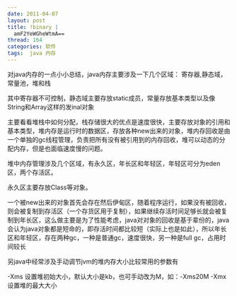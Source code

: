 ```yaml
---
date: 2011-04-07
layout: post
title: !binary |
  amF2YeWGheWtmA==
thread: 164
categories: 软件
tags:  java 内存
---
```


对java内存的一点小小总结，java内存主要涉及一下几个区域：
寄存器,静态域，常量池，堆和栈

其中寄存器不可控制，静态域主要存放static成员，常量存放基本类型以及像String和Array这样的发inal对象

主要看看堆栈中如何分配，栈存储很大的优点是速度很快，主要存放对象的引用和基本类型，堆内存是运行时的数据区，存放各种new出来的对象，堆内存回收是由一个单独的gc线程管理，负责把所有没有被引用到的内存回收，堆可以动态的分配内存，但是也面临速度慢的问题。

堆中内存管理涉及几个区域，有永久区，年长区和年轻区，年轻区可分为eden区，两个存活区。

永久区主要存放Class等对象。

一个被new出来的对象首先会存在然后伊甸区，随着程序运行，如果没有被回收，则会被复制到存活区（一个存货区用于复制），如果继续存活时间足够长就会被复制到年长区，这么做主要是为了性能考虑，java对对象的回收是基于辈份的，java会认为java对象都是短命的，即存活时间都比较短（实际上也是如此），所以年长区和年轻区，存在两种gc，一种是普通gc，速度很快，另一种是full gc，占用时间较长

另java中经常涉及手动调节jvm的堆内存大小比较常用的参数有

-Xms 设置堆初始大小，默认大小是kb，也可手动改为M，如：-Xms20M 
-Xmx 设置堆的最大大小


